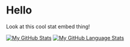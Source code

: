 # Hello

Look at this cool stat embed thing!

[![My GitHub Stats](https://github-readme-stats.vercel.app/api/?username=sckzor&count_private=true&theme=tokyonight&showicons=true)]()
[![My GitHub Language Stats](https://github-readme-stats.vercel.app/api/top-langs/?username=sckzor&langs_count=5&theme=tokyonight)]()
